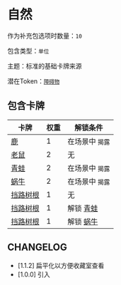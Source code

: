 # 自然

作为补充包选项时数量：`10`

包含类型：`单位`

主题：标准的基础卡牌来源

潜在Token：[`障碍物`](障碍物.md)

## 包含卡牌

卡牌 | 权重 | 解锁条件
--- | --- | ---
[鹿](../卡牌/鹿.md) | 1 | 在场景中 `揭露`
[老鼠](../卡牌/老鼠.md) | 2 | 无
[青蛙](../卡牌/青蛙.md) | 2 | 在场景中 `揭露`
[蜗牛](../卡牌/蜗牛.md) | 2 | 在场景中 `揭露`
[挡路树根](挡路树根.md) | 1 | 无
[挡路树根](挡路树根.md) | 1 | 解锁 [青蛙](../卡牌/青蛙.md)
[挡路树根](挡路树根.md) | 1 | 解锁 [蜗牛](../卡牌/蜗牛.md)

## CHANGELOG

- [1.1.2] 扁平化以方便收藏室查看
- [1.0.0] 引入
